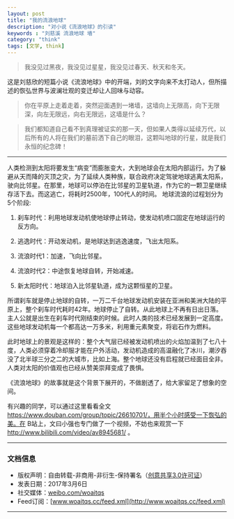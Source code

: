 ```yaml
---
layout: post
title: "我的流浪地球"
description: "对小说《流浪地球》的引读"
keywords : "刘慈溪 流浪地球 墙"
category: "think"
tags: [文学, think]
---
```



> 我没见过黑夜，我没见过星星，我没见过春天、秋天和冬天。

​这是刘慈欣的短篇小说《流浪地球》中的开端，刘的文字向来不太打动人，但所描述的恢弘世界与波澜壮观的变迁却让人回味与动容。

> 你在平原上走着走着，突然迎面遇到一堵墙，这墙向上无限高，向下无限深，向左无限远，向右无限远，这墙是什么？

> 我们都知道自己看不到真理被证实的那一天，但如果人类得以延续万代，以后所有的人将在我们的墓前洒下自己的眼泪，这颗叫地球的行星，就是我们永恒的纪念碑！

<!--more-->

----------

人类检测到太阳将要发生“病变”而膨胀变大，大到地球会在太阳内部运行。为了躲避从天而降的灭顶之灾，为了延续人类种族，联合政府决定驾驶地球逃离太阳系，驶向比邻星。在那里，地球可以停泊在比邻星的卫星轨道，作为它的一颗卫星继续存活下去。而这逃亡，将耗时2500年，100代人的时间。    地球流浪的过程划分为5个阶段:

1. 刹车时代：利用地球发动机使地球停止转动，使发动机喷口固定在地球运行的反方向。

2. 逃逸时代：开动发动机，是地球达到逃逸速度，飞出太阳系。

3. 流浪时代1：加速，飞向比邻星。

4. 流浪时代2：中途恢复地球自转，开始减速。

5. 新太阳时代：地球泊入比邻星轨道，成为这颗恒星的卫星。

所谓刹车就是停止地球的自转，一万二千台地球发动机安装在亚洲和美洲大陆的平原上，整个刹车时代耗时42年。地球停止了自转。从此地球上不再有日出日落。主人公就是出生在刹车时代刚结束的时候。此时人类的技术已经发展到一定高度。这些地球发动机每一个都高达一万多米，利用重元素聚变，将岩石作为燃料。

此时地球上的景观是这样的：整个大气层已经被发动机喷出的火焰加温到了七八十度，人类必须穿着冷却服才能在户外活动，发动机造成的高温融化了冰川，潮汐吞没了北半球三分之二的大城市，比如上海。整个地球还没有启程就已经面目全非。人类对太阳的价值观也已经从赞美崇拜变成了畏惧。

《流浪地球》的故事就是这个背景下展开的，不做剧透了，给大家留足了想象的空间。

有兴趣的同学，可以通过这里看看全文 https://www.douban.com/group/topic/26610701/，用半个小时感受一下恢弘的美。在 B站上，文曰小强也专门做了一个视频，不妨也来观赏一下 http://www.bilibili.com/video/av8945681/ 。

--------------

### 文档信息

* 版权声明：自由转载-非商用-非衍生-保持署名（[创意共享3.0许可证](http://creativecommons.org/licenses/by-nc-nd/3.0/deed.zh)）
* 发表日期：2017年3月6日
* 社交媒体：[weibo.com/woaitqs](http://weibo.com/woaitqs)
* Feed订阅：[www.woaitqs.cc/feed.xml](http://www.woaitqs.cc/feed.xml)

------------------------
